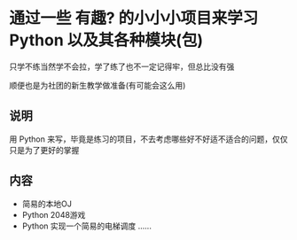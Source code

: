 # 通过一些 有趣? 的小小小项目来学习 Python 以及其各种模块(包)

只学不练当然学不会拉，学了练了也不一定记得牢，但总比没有强

顺便也是为社团的新生教学做准备(有可能会这么用)

## 说明

用 Python 来写，毕竟是练习的项目，不去考虑哪些好不好适不适合的问题，仅仅只是为了更好的掌握

## 内容

- 简易的本地OJ
- Python 2048游戏
- Python 实现一个简易的电梯调度
......
